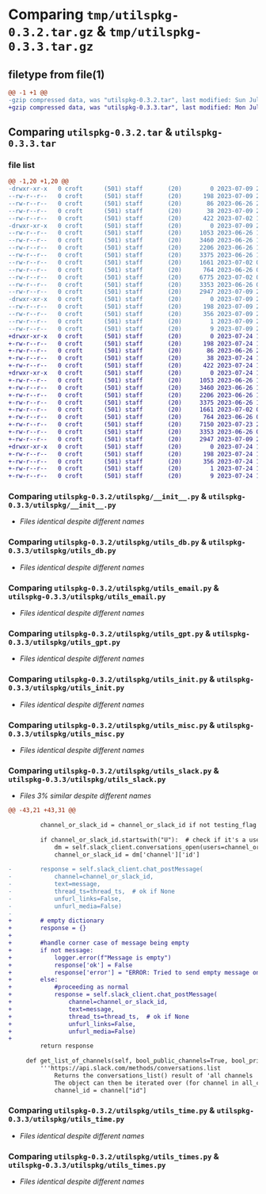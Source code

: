 # Comparing `tmp/utilspkg-0.3.2.tar.gz` & `tmp/utilspkg-0.3.3.tar.gz`

## filetype from file(1)

```diff
@@ -1 +1 @@
-gzip compressed data, was "utilspkg-0.3.2.tar", last modified: Sun Jul  9 23:44:50 2023, max compression
+gzip compressed data, was "utilspkg-0.3.3.tar", last modified: Mon Jul 24 15:49:43 2023, max compression
```

## Comparing `utilspkg-0.3.2.tar` & `utilspkg-0.3.3.tar`

### file list

```diff
@@ -1,20 +1,20 @@
-drwxr-xr-x   0 croft      (501) staff       (20)        0 2023-07-09 23:44:50.839333 utilspkg-0.3.2/
--rw-r--r--   0 croft      (501) staff       (20)      198 2023-07-09 23:44:50.839228 utilspkg-0.3.2/PKG-INFO
--rw-r--r--   0 croft      (501) staff       (20)       86 2023-06-26 21:37:37.000000 utilspkg-0.3.2/pyproject.toml
--rw-r--r--   0 croft      (501) staff       (20)       38 2023-07-09 23:44:50.839372 utilspkg-0.3.2/setup.cfg
--rw-r--r--   0 croft      (501) staff       (20)      422 2023-07-02 14:31:40.000000 utilspkg-0.3.2/setup.py
-drwxr-xr-x   0 croft      (501) staff       (20)        0 2023-07-09 23:44:50.838618 utilspkg-0.3.2/utilspkg/
--rw-r--r--   0 croft      (501) staff       (20)     1053 2023-06-26 19:52:42.000000 utilspkg-0.3.2/utilspkg/__init__.py
--rw-r--r--   0 croft      (501) staff       (20)     3460 2023-06-26 19:52:59.000000 utilspkg-0.3.2/utilspkg/utils_db.py
--rw-r--r--   0 croft      (501) staff       (20)     2206 2023-06-26 19:53:12.000000 utilspkg-0.3.2/utilspkg/utils_email.py
--rw-r--r--   0 croft      (501) staff       (20)     3375 2023-06-26 19:53:16.000000 utilspkg-0.3.2/utilspkg/utils_gpt.py
--rw-r--r--   0 croft      (501) staff       (20)     1661 2023-07-02 00:32:38.000000 utilspkg-0.3.2/utilspkg/utils_init.py
--rw-r--r--   0 croft      (501) staff       (20)      764 2023-06-26 01:09:40.000000 utilspkg-0.3.2/utilspkg/utils_misc.py
--rw-r--r--   0 croft      (501) staff       (20)     6775 2023-07-02 00:46:04.000000 utilspkg-0.3.2/utilspkg/utils_slack.py
--rw-r--r--   0 croft      (501) staff       (20)     3353 2023-06-26 01:09:40.000000 utilspkg-0.3.2/utilspkg/utils_time.py
--rw-r--r--   0 croft      (501) staff       (20)     2947 2023-07-09 23:40:36.000000 utilspkg-0.3.2/utilspkg/utils_times.py
-drwxr-xr-x   0 croft      (501) staff       (20)        0 2023-07-09 23:44:50.839051 utilspkg-0.3.2/utilspkg.egg-info/
--rw-r--r--   0 croft      (501) staff       (20)      198 2023-07-09 23:44:50.000000 utilspkg-0.3.2/utilspkg.egg-info/PKG-INFO
--rw-r--r--   0 croft      (501) staff       (20)      356 2023-07-09 23:44:50.000000 utilspkg-0.3.2/utilspkg.egg-info/SOURCES.txt
--rw-r--r--   0 croft      (501) staff       (20)        1 2023-07-09 23:44:50.000000 utilspkg-0.3.2/utilspkg.egg-info/dependency_links.txt
--rw-r--r--   0 croft      (501) staff       (20)        9 2023-07-09 23:44:50.000000 utilspkg-0.3.2/utilspkg.egg-info/top_level.txt
+drwxr-xr-x   0 croft      (501) staff       (20)        0 2023-07-24 15:49:43.000853 utilspkg-0.3.3/
+-rw-r--r--   0 croft      (501) staff       (20)      198 2023-07-24 15:49:43.000748 utilspkg-0.3.3/PKG-INFO
+-rw-r--r--   0 croft      (501) staff       (20)       86 2023-06-26 21:37:37.000000 utilspkg-0.3.3/pyproject.toml
+-rw-r--r--   0 croft      (501) staff       (20)       38 2023-07-24 15:49:43.000892 utilspkg-0.3.3/setup.cfg
+-rw-r--r--   0 croft      (501) staff       (20)      422 2023-07-24 15:49:39.000000 utilspkg-0.3.3/setup.py
+drwxr-xr-x   0 croft      (501) staff       (20)        0 2023-07-24 15:49:43.000171 utilspkg-0.3.3/utilspkg/
+-rw-r--r--   0 croft      (501) staff       (20)     1053 2023-06-26 19:52:42.000000 utilspkg-0.3.3/utilspkg/__init__.py
+-rw-r--r--   0 croft      (501) staff       (20)     3460 2023-06-26 19:52:59.000000 utilspkg-0.3.3/utilspkg/utils_db.py
+-rw-r--r--   0 croft      (501) staff       (20)     2206 2023-06-26 19:53:12.000000 utilspkg-0.3.3/utilspkg/utils_email.py
+-rw-r--r--   0 croft      (501) staff       (20)     3375 2023-06-26 19:53:16.000000 utilspkg-0.3.3/utilspkg/utils_gpt.py
+-rw-r--r--   0 croft      (501) staff       (20)     1661 2023-07-02 00:32:38.000000 utilspkg-0.3.3/utilspkg/utils_init.py
+-rw-r--r--   0 croft      (501) staff       (20)      764 2023-06-26 01:09:40.000000 utilspkg-0.3.3/utilspkg/utils_misc.py
+-rw-r--r--   0 croft      (501) staff       (20)     7150 2023-07-23 23:56:30.000000 utilspkg-0.3.3/utilspkg/utils_slack.py
+-rw-r--r--   0 croft      (501) staff       (20)     3353 2023-06-26 01:09:40.000000 utilspkg-0.3.3/utilspkg/utils_time.py
+-rw-r--r--   0 croft      (501) staff       (20)     2947 2023-07-09 23:40:36.000000 utilspkg-0.3.3/utilspkg/utils_times.py
+drwxr-xr-x   0 croft      (501) staff       (20)        0 2023-07-24 15:49:43.000599 utilspkg-0.3.3/utilspkg.egg-info/
+-rw-r--r--   0 croft      (501) staff       (20)      198 2023-07-24 15:49:42.000000 utilspkg-0.3.3/utilspkg.egg-info/PKG-INFO
+-rw-r--r--   0 croft      (501) staff       (20)      356 2023-07-24 15:49:42.000000 utilspkg-0.3.3/utilspkg.egg-info/SOURCES.txt
+-rw-r--r--   0 croft      (501) staff       (20)        1 2023-07-24 15:49:42.000000 utilspkg-0.3.3/utilspkg.egg-info/dependency_links.txt
+-rw-r--r--   0 croft      (501) staff       (20)        9 2023-07-24 15:49:42.000000 utilspkg-0.3.3/utilspkg.egg-info/top_level.txt
```

### Comparing `utilspkg-0.3.2/utilspkg/__init__.py` & `utilspkg-0.3.3/utilspkg/__init__.py`

 * *Files identical despite different names*

### Comparing `utilspkg-0.3.2/utilspkg/utils_db.py` & `utilspkg-0.3.3/utilspkg/utils_db.py`

 * *Files identical despite different names*

### Comparing `utilspkg-0.3.2/utilspkg/utils_email.py` & `utilspkg-0.3.3/utilspkg/utils_email.py`

 * *Files identical despite different names*

### Comparing `utilspkg-0.3.2/utilspkg/utils_gpt.py` & `utilspkg-0.3.3/utilspkg/utils_gpt.py`

 * *Files identical despite different names*

### Comparing `utilspkg-0.3.2/utilspkg/utils_init.py` & `utilspkg-0.3.3/utilspkg/utils_init.py`

 * *Files identical despite different names*

### Comparing `utilspkg-0.3.2/utilspkg/utils_misc.py` & `utilspkg-0.3.3/utilspkg/utils_misc.py`

 * *Files identical despite different names*

### Comparing `utilspkg-0.3.2/utilspkg/utils_slack.py` & `utilspkg-0.3.3/utilspkg/utils_slack.py`

 * *Files 3% similar despite different names*

```diff
@@ -43,21 +43,31 @@
 
         channel_or_slack_id = channel_or_slack_id if not testing_flag else self.testing_dm_or_channel
 
         if channel_or_slack_id.startswith("U"):  # check if it's a user ID
             dm = self.slack_client.conversations_open(users=channel_or_slack_id)
             channel_or_slack_id = dm['channel']['id']
 
-        response = self.slack_client.chat_postMessage(
-            channel=channel_or_slack_id,
-            text=message,
-            thread_ts=thread_ts,  # ok if None
-            unfurl_links=False,
-            unfurl_media=False)
-        
+        # empty dictionary
+        response = {}
+
+        #handle corner case of message being empty
+        if not message:
+            logger.error(f"Message is empty")
+            response['ok'] = False
+            response['error'] = "ERROR: Tried to send empty message on Slack via slackutils"
+        else:
+            #proceeding as normal
+            response = self.slack_client.chat_postMessage(
+                channel=channel_or_slack_id,
+                text=message,
+                thread_ts=thread_ts,  # ok if None
+                unfurl_links=False,
+                unfurl_media=False)
+            
         return response
 
     def get_list_of_channels(self, bool_public_channels=True, bool_private_channels=True, exclude_archived=True):
         '''https://api.slack.com/methods/conversations.list
             Returns the conversations_list() result of 'all channels
             The object can then be iterated over (for channel in all_channels). Some properties:
             channel_id = channel["id"]
```

### Comparing `utilspkg-0.3.2/utilspkg/utils_time.py` & `utilspkg-0.3.3/utilspkg/utils_time.py`

 * *Files identical despite different names*

### Comparing `utilspkg-0.3.2/utilspkg/utils_times.py` & `utilspkg-0.3.3/utilspkg/utils_times.py`

 * *Files identical despite different names*

